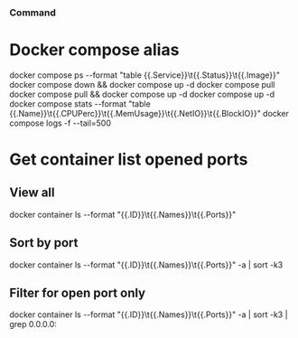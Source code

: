 ### Command ###
# Docker compose alias
docker compose ps --format "table {{.Service}}\t{{.Status}}\t{{.Image}}"
docker compose down && docker compose up -d
docker compose pull
docker compose pull && docker compose up -d
docker compose up -d
docker compose stats --format "table {{.Name}}\t{{.CPUPerc}}\t{{.MemUsage}}\t{{.NetIO}}\t{{.BlockIO}}"
docker compose logs -f --tail=500

 # Get container list opened ports
 ## View all
 docker container ls --format "{{.ID}}\t{{.Names}}\t{{.Ports}}"
 ## Sort by port
 docker container ls --format "{{.ID}}\t{{.Names}}\t{{.Ports}}" -a | sort -k3
 ## Filter for open port only
 docker container ls --format "{{.ID}}\t{{.Names}}\t{{.Ports}}" -a | sort -k3 | grep 0.0.0.0: